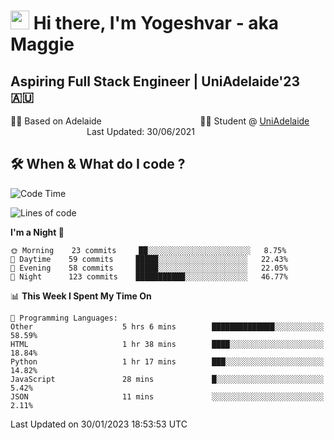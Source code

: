 <h1><img src="https://emojis.slackmojis.com/emojis/images/1531849430/4246/blob-sunglasses.gif?1531849430" width="30"/> Hi there, I'm Yogeshvar - aka Maggie</h1>

## Aspiring Full Stack Engineer | UniAdelaide'23 🇦🇺  
🏂🏻  Based on Adelaide &nbsp;&nbsp;&nbsp;&nbsp;&nbsp;&nbsp;&nbsp;&nbsp;&nbsp;&nbsp;&nbsp;&nbsp;&nbsp;&nbsp;&nbsp;&nbsp;&nbsp;&nbsp;&nbsp;&nbsp;&nbsp;&nbsp;&nbsp;&nbsp;&nbsp;&nbsp;&nbsp;&nbsp;&nbsp;&nbsp;&nbsp;&nbsp;&nbsp;&nbsp;&nbsp;&nbsp;&nbsp;&nbsp;&nbsp;👨‍💻 Student @ [UniAdelaide](https://www.adelaide.edu.au)   &nbsp;&nbsp;&nbsp;&nbsp;&nbsp;&nbsp;&nbsp;&nbsp;&nbsp;&nbsp;&nbsp;&nbsp;&nbsp;&nbsp;&nbsp;&nbsp;&nbsp;&nbsp;&nbsp;&nbsp;&nbsp;&nbsp;&nbsp;&nbsp;&nbsp;&nbsp;&nbsp;&nbsp;&nbsp;&nbsp;&nbsp;Last Updated: 30/06/2021

## 🛠 When & What do I code ?  

<!--START_SECTION:waka-->
![Code Time](http://img.shields.io/badge/Code%20Time-1%2C917%20hrs%2059%20mins-blue)

![Lines of code](https://img.shields.io/badge/From%20Hello%20World%20I%27ve%20Written-2%20Million%20lines%20of%20code-blue)

**I'm a Night 🦉** 

```text
🌞 Morning    23 commits     ██░░░░░░░░░░░░░░░░░░░░░░░   8.75% 
🌆 Daytime    59 commits     █████░░░░░░░░░░░░░░░░░░░░   22.43% 
🌃 Evening    58 commits     █████░░░░░░░░░░░░░░░░░░░░   22.05% 
🌙 Night      123 commits    ███████████░░░░░░░░░░░░░░   46.77%

```


📊 **This Week I Spent My Time On** 

```text
💬 Programming Languages: 
Other                    5 hrs 6 mins        ██████████████░░░░░░░░░░░   58.59% 
HTML                     1 hr 38 mins        ████░░░░░░░░░░░░░░░░░░░░░   18.84% 
Python                   1 hr 17 mins        ███░░░░░░░░░░░░░░░░░░░░░░   14.82% 
JavaScript               28 mins             █░░░░░░░░░░░░░░░░░░░░░░░░   5.42% 
JSON                     11 mins             ░░░░░░░░░░░░░░░░░░░░░░░░░   2.11%

```


 Last Updated on 30/01/2023 18:53:53 UTC
<!--END_SECTION:waka-->
